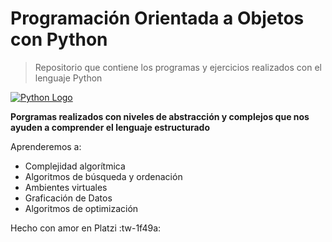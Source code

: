 # Programación Orientada a Objetos con Python

> Repositorio que contiene los programas y ejercicios realizados con el lenguaje Python

[![Python Logo](Python "Python Logo")](https://s3-us-west-2.amazonaws.com/devcodepro/media/blog/por-que-aprender-python.png "Python Logo")

**Porgramas realizados con niveles de abstracción y complejos que nos ayuden a comprender el lenguaje estructurado**

Aprenderemos a:
-  Complejidad algorítmica
- Algoritmos de búsqueda y ordenación
- Ambientes virtuales
- Graficación de Datos
- Algoritmos de optimización

Hecho con amor en Platzi :tw-1f49a: